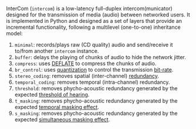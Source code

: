 <!-- # Welcome! -->

InterCom (`intercom`) is a low-latency full-duplex intercom(municator) designed for the transmission of media (audio) between networked users. It is implemented in Python and designed as a set of layers that provide an incremental functionality, following a multilevel (one-to-one) inheritance model:

1. `minimal`: records/plays raw (CD quality) audio and send/receive it to/from another `intercom` instance.
2. `buffer`: delays the playing of chunks of audio to hide the network jitter.
3. `compress`: uses [DEFLATE](https://en.wikipedia.org/wiki/Deflate) to compress the chunks of audio.
4. `br_control`: uses [quantization](https://en.wikipedia.org/wiki/Quantization_(signal_processing)) to control the transmission [bit-rate](https://en.wikipedia.org/wiki/Bit_rate).
5. `stereo_coding`: removes spatial (inter-channel) [redundancy](https://en.wikipedia.org/wiki/Redundancy_(information_theory)).
6. `temporal_coding`: removes temporal (intra-channel) redundancy.
7. `threshold`: removes phycho-acoustic redundancy generated by the expected [threshold of hearing](https://en.wikipedia.org/wiki/Psychoacoustics#Limits_of_perception).
8. `t_masking`: removes phycho-acoustic redundancy generated by the expected [temporal masking effect](https://en.wikipedia.org/wiki/Auditory_masking#Temporal_masking).
9. `s_masking`: removes phycho-acoustic redundancy generated by the expected [simultaneous masking effect](https://en.wikipedia.org/wiki/Auditory_masking#Simultaneous_masking).
